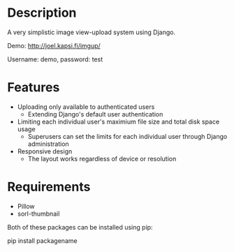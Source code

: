 Description
=====

A very simplistic image view-upload system using Django.

Demo: http://joel.kapsi.fi/imgup/

Username: demo, password: test

Features
=====
- Uploading only available to authenticated users
  - Extending Django's default user authentication
- Limiting each individual user's maximium file size and total disk space usage
  - Superusers can set the limits for each individual user through Django administration
- Responsive design
  - The layout works regardless of device or resolution

Requirements
=====

- Pillow
- sorl-thumbnail

Both of these packages can be installed using pip:

pip install packagename


